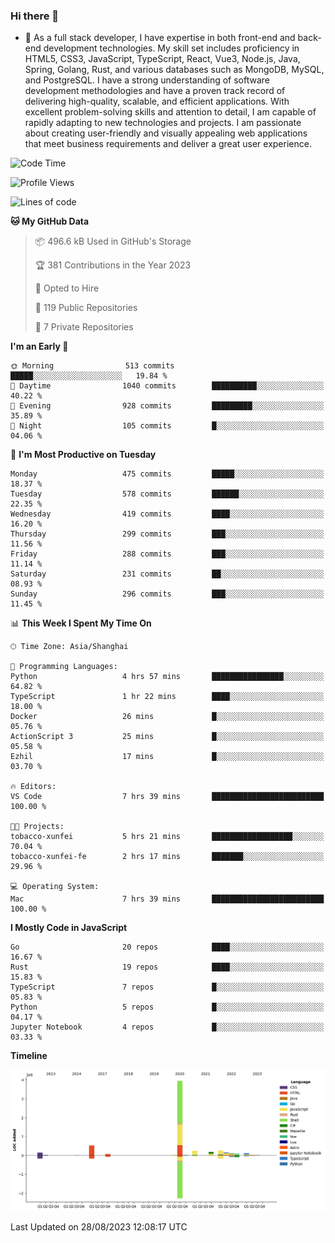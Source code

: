 ### Hi there 👋

- 🌱 As a full stack developer, I have expertise in both front-end and back-end development technologies. My skill set includes proficiency in HTML5, CSS3, JavaScript, TypeScript, React, Vue3, Node.js, Java, Spring, Golang, Rust, and various databases such as MongoDB, MySQL, and PostgreSQL. I have a strong understanding of software development methodologies and have a proven track record of delivering high-quality, scalable, and efficient applications. With excellent problem-solving skills and attention to detail, I am capable of rapidly adapting to new technologies and projects. I am passionate about creating user-friendly and visually appealing web applications that meet business requirements and deliver a great user experience.

<!--START_SECTION:waka-->
![Code Time](http://img.shields.io/badge/Code%20Time-1%2C116%20hrs%2049%20mins-blue)

![Profile Views](http://img.shields.io/badge/Profile%20Views-0-blue)

![Lines of code](https://img.shields.io/badge/From%20Hello%20World%20I%27ve%20Written-6.0%20million%20lines%20of%20code-blue)

**🐱 My GitHub Data** 

> 📦 496.6 kB Used in GitHub's Storage 
 > 
> 🏆 381 Contributions in the Year 2023
 > 
> 💼 Opted to Hire
 > 
> 📜 119 Public Repositories 
 > 
> 🔑 7 Private Repositories 
 > 
**I'm an Early 🐤** 

```text
🌞 Morning                513 commits         █████░░░░░░░░░░░░░░░░░░░░   19.84 % 
🌆 Daytime                1040 commits        ██████████░░░░░░░░░░░░░░░   40.22 % 
🌃 Evening                928 commits         █████████░░░░░░░░░░░░░░░░   35.89 % 
🌙 Night                  105 commits         █░░░░░░░░░░░░░░░░░░░░░░░░   04.06 % 
```
📅 **I'm Most Productive on Tuesday** 

```text
Monday                   475 commits         █████░░░░░░░░░░░░░░░░░░░░   18.37 % 
Tuesday                  578 commits         ██████░░░░░░░░░░░░░░░░░░░   22.35 % 
Wednesday                419 commits         ████░░░░░░░░░░░░░░░░░░░░░   16.20 % 
Thursday                 299 commits         ███░░░░░░░░░░░░░░░░░░░░░░   11.56 % 
Friday                   288 commits         ███░░░░░░░░░░░░░░░░░░░░░░   11.14 % 
Saturday                 231 commits         ██░░░░░░░░░░░░░░░░░░░░░░░   08.93 % 
Sunday                   296 commits         ███░░░░░░░░░░░░░░░░░░░░░░   11.45 % 
```


📊 **This Week I Spent My Time On** 

```text
🕑︎ Time Zone: Asia/Shanghai

💬 Programming Languages: 
Python                   4 hrs 57 mins       ████████████████░░░░░░░░░   64.82 % 
TypeScript               1 hr 22 mins        ████░░░░░░░░░░░░░░░░░░░░░   18.00 % 
Docker                   26 mins             █░░░░░░░░░░░░░░░░░░░░░░░░   05.76 % 
ActionScript 3           25 mins             █░░░░░░░░░░░░░░░░░░░░░░░░   05.58 % 
Ezhil                    17 mins             █░░░░░░░░░░░░░░░░░░░░░░░░   03.70 % 

🔥 Editors: 
VS Code                  7 hrs 39 mins       █████████████████████████   100.00 % 

🐱‍💻 Projects: 
tobacco-xunfei           5 hrs 21 mins       ██████████████████░░░░░░░   70.04 % 
tobacco-xunfei-fe        2 hrs 17 mins       ███████░░░░░░░░░░░░░░░░░░   29.96 % 

💻 Operating System: 
Mac                      7 hrs 39 mins       █████████████████████████   100.00 % 
```

**I Mostly Code in JavaScript** 

```text
Go                       20 repos            ████░░░░░░░░░░░░░░░░░░░░░   16.67 % 
Rust                     19 repos            ████░░░░░░░░░░░░░░░░░░░░░   15.83 % 
TypeScript               7 repos             █░░░░░░░░░░░░░░░░░░░░░░░░   05.83 % 
Python                   5 repos             █░░░░░░░░░░░░░░░░░░░░░░░░   04.17 % 
Jupyter Notebook         4 repos             █░░░░░░░░░░░░░░░░░░░░░░░░   03.33 % 
```



**Timeline**

![Lines of Code chart](https://raw.githubusercontent.com/elton/elton/main/assets/bar_graph.png)


 Last Updated on 28/08/2023 12:08:17 UTC
<!--END_SECTION:waka-->

<!--
**elton/elton** is a ✨ _special_ ✨ repository because its `README.md` (this file) appears on your GitHub profile.

Here are some ideas to get you started:

- 🔭 I’m currently working on ...
- 🌱 I’m currently learning ...
- 👯 I’m looking to collaborate on ...
- 🤔 I’m looking for help with ...
- 💬 Ask me about ...
- 📫 How to reach me: ...
- 😄 Pronouns: ...
- ⚡ Fun fact: ...
-->
